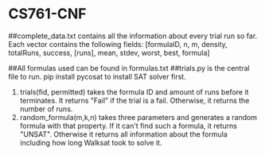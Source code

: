 # CS761-CNF
##complete_data.txt contains all the information about every trial run so far. Each vector contains the following fields: 
[formulaID, n, m, density, totalRuns, success, [runs], mean, stdev, worst, best, formula]

##All formulas used can be found in formulas.txt
##trials.py is the central file to run. pip install pycosat to install SAT solver first. 
1. trials(fid, permitted) takes the formula ID and amount of runs before it terminates. It returns "Fail" if the trial is a fail. Otherwise, it returns the number of runs. 
2. random_formula(m,k,n) takes three parameters and generates a random formula with that property. If it can't find such a formula, it returns "UNSAT". Otherwise it returns all information about the formula including how long Walksat took to solve it. 